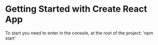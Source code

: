 # Getting Started with Create React App


To start you need to enter in the console, at the root of the project: 'npm start'
